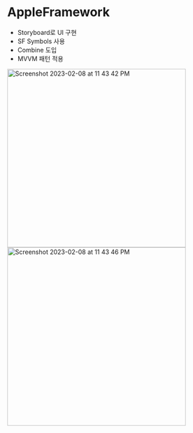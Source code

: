 # AppleFramework

- Storyboard로 UI 구현
- SF Symbols 사용
- Combine 도입
- MVVM 패턴 적용

<img width="408" alt="Screenshot 2023-02-08 at 11 43 42 PM" src="https://user-images.githubusercontent.com/86116904/217562588-727d6c2e-f8bd-4f2a-9ad2-137e5324cfae.png"> <img width="408" alt="Screenshot 2023-02-08 at 11 43 46 PM" src="https://user-images.githubusercontent.com/86116904/217562606-61fdef2f-3193-4b8a-9ba5-0491e68cdf2e.png">
